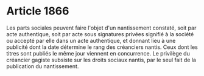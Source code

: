 # Article 1866

Les parts sociales peuvent faire l'objet d'un nantissement constaté, soit par acte authentique, soit par acte sous signatures privées signifié à la société ou accepté par elle dans un acte authentique, et donnant lieu à une publicité dont la date détermine le rang des créanciers nantis. Ceux dont les titres sont publiés le même jour viennent en concurrence.   Le privilège du créancier gagiste subsiste sur les droits sociaux nantis, par le seul fait de la publication du nantissement.